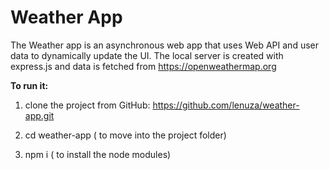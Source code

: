 # Weather App

The Weather app is an asynchronous web app that uses Web API and user data to dynamically update the UI.
 The local server is created with express.js and data is fetched from https://openweathermap.org

__To run it:__

1. clone the project from GitHub: https://github.com/lenuza/weather-app.git

2. cd weather-app ( to move into the project folder)

3. npm i ( to install the node modules)